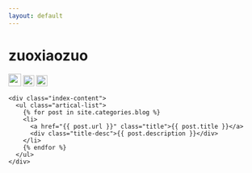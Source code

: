 ```yaml
---
layout: default
---
```


<body>
  <div class="index-wrapper">
    <div class="aside">
      <div class="info-card">
        <h1>zuoxiaozuo</h1>
        <a href="http://weibo.com/zuoxiaozuozuozuo/" target="_blank"><img src="http://www.weibo.com/favicon.ico" alt="" width="25"/></a>
        <a href="http://www.zhihu.com/people/zuo-xiao-zuozuo/" target="_blank"><img src="http://www.zhihu.com/favicon.ico" alt="" width="22"/></a>
        <a href="http://instagram.com/zuoxiaozuozuo/" target="_blank"><img src="http://d36xtkk24g8jdx.cloudfront.net/bluebar/00c6602/images/ico/favicon.ico" alt="" width="22"/></a>
      </div>
      <div id="particles-js"></div>
    </div>

    <div class="index-content">
      <ul class="artical-list">
        {% for post in site.categories.blog %}
        <li>
          <a href="{{ post.url }}" class="title">{{ post.title }}</a>
          <div class="title-desc">{{ post.description }}</div>
        </li>
        {% endfor %}
      </ul>
    </div>
  </div>
</body>
